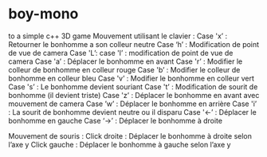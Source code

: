 # boy-mono
 to a simple c++ 3D game 
Mouvement utilisant le clavier :
        Case 'x’ :
Retourner le bonhomme a son colleur neutre
        Case ‘h’ :
Modification de point de vue de camera
   Case 'L’: case 'l’ : 
modification de point de vue de camera
   Case 'a’ :
Déplacer le bonhomme en avant
    Case 'r’ :
Modifier le colleur de bonhomme en colleur rouge
    Case 'b’ :
        Modifier le colleur de bonhomme en colleur bleu
    Case 'v’ :
        Modifier le bonhomme en colleur vert
    Case 's’ :
Le bonhomme devient souriant
    Case 't’ :
        Modification de sourit de bonhomme (il devient triste)
    Case 'z’ :
Déplacer le bonhomme en avant avec mouvement de camera
Case ’w’ :
    Déplacer le bonhomme en arrière
    Case 'i’ :
La sourit de bonhomme devient neutre ou il disparu
Case '<-’ :
Déplacer le bonhomme en gauche
Case ‘->’ : 
Déplacer le bonhomme à droite


Mouvement de souris :
Click droite :
 Déplacer le bonhomme à droite selon l’axe y
Click gauche :
Déplacer le bonhomme à gauche selon l’axe y
